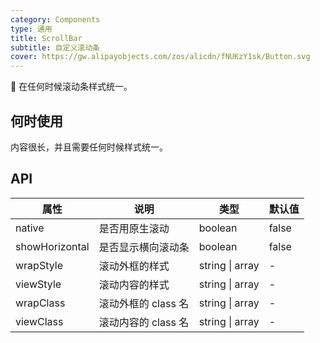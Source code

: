 ```yaml
---
category: Components
type: 通用
title: ScrollBar
subtitle: 自定义滚动条
cover: https://gw.alipayobjects.com/zos/alicdn/fNUKzY1sk/Button.svg
---
```


 在任何时候滚动条样式统一。

## 何时使用

内容很长，并且需要任何时候样式统一。

## API

| 属性           | 说明                | 类型            | 默认值 |
| -------------- | ------------------- | --------------- | ------ |
| native         | 是否用原生滚动      | boolean         | false  |
| showHorizontal | 是否显示横向滚动条  | boolean         | false  |
| wrapStyle      | 滚动外框的样式      | string \| array | -      |
| viewStyle      | 滚动内容的样式      | string \| array | -      |
| wrapClass      | 滚动外框的 class 名 | string \| array | -      |
| viewClass      | 滚动内容的 class 名 | string \| array | -      |
